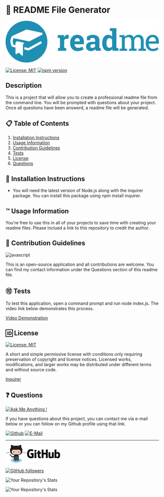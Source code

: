 # 📘 README File Generator

   ![header](assets/github.png)

   [![License: MIT](https://img.shields.io/badge/License-MIT-blue.svg)](https://opensource.org/licenses/MIT) [![npm version](https://badge.fury.io/js/npm.svg)](https://badge.fury.io/js/npm)
  
## Description 

  This is a project that will allow you to create a professional readme file from the command line. You will be prompted with questions about your project. Once all questions have been answerd, a readme file will be generated.

  ## 📋 Table of Contents 
  1. [Installation Instructions](#📄-installation-instructions)
  2. [Usage Information](#™️-usage-information)
  3. [Contribution Guidelines](#📝-contribution-guidelines)
  4. [Tests](#🉑-tests)
  5. [License](#🆔-license)
  6. [Questions](#❓-questions)

## 📄 Installation Instructions 
 
  * You will need the latest version of Node.js along with the inquirer package. You can install this package using npm install inquirer.

## ™️ Usage Information
 
  You're free to use this in all of your projects to save time with creating your readme files. Please inclued a link to this repository to credit the author.

## 📝 Contribution Guidelines 
  
   ![javascript](https://img.shields.io/badge/JavaScript-F7DF1E?style=for-the-badge&logo=javascript&logoColor=black)


  This is an open-source application and all contributions are welcome. You can find my contact information under the Questions section of this readme file. 

## 🉑 Tests 

  To test this application, open a command prompt and run node index.js. The video link below demonstrates this process.

  [Video Demonstration](https://drive.google.com/file/d/1MwiyamYlytyy1jehzILfGDt7xESXjxU2/view?usp=sharing)

## 🆔 License 
  
  [![License: MIT](https://img.shields.io/badge/License-MIT-blue.svg)](https://opensource.org/licenses/MIT)

  A short and simple permissive license with conditions only requiring preservation of copyright and license notices. Licensed works, modifications, and larger works may be distributed under different terms and without source code.

  [Inquirer](https://www.npmjs.com/package/inquirer)
  
## ❓ Questions 

[![Ask Me Anything !](https://img.shields.io/badge/Ask%20me-anything-1abc9c.svg)](https://GitHub.com/Naereen/ama)

  If you have questions about this project, you can contact me via e-mail below or you can follow on my Github profile using that link.

  [![Github](https://img.shields.io/badge/GitHub-100000?style=for-the-badge&logo=github&logoColor=white)](https://github.com/malmason)
  [![E-Mail](	https://img.shields.io/badge/Gmail-D14836?style=for-the-badge&logo=gmail&logoColor=white)](mailto:malmason66@gmail.com)
  
  ---
  
  ![icon](assets/githublogo.png)
  
  [![GitHub followers](https://img.shields.io/github/followers/malmason.svg?style=social&label=Follow&maxAge=2592000)](https://github.com/malmason?tab=followers)

  ![Your Repository's Stats](https://github-readme-stats.vercel.app/api?username=malmason&show_icons=true)

  ![Your Repository's Stats](https://github-readme-stats.vercel.app/api/top-langs/?username=malmason)
  
  